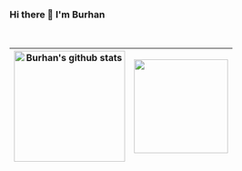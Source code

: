 ### Hi there 👋 I'm Burhan

<!--
**burhan-syed/burhan-syed** is a ✨ _special_ ✨ repository because its `README.md` (this file) appears on your GitHub profile.

Here are some ideas to get you started:

- 🔭 I’m currently working on ...
- 🌱 I’m currently learning ...
- 👯 I’m looking to collaborate on ...
- 🤔 I’m looking for help with ...
- 💬 Ask me about ...
- 📫 How to reach me: ...
- 😄 Pronouns: ...
- ⚡ Fun fact: ...
-->


<br/>

<!-- 
### My Tech Stack
<p align="left">
  <a href="https://skillicons.dev">
    <img src="https://skillicons.dev/icons?i=ts,react,nextjs,tailwindcss,prisma,postgres,aws" />
  </a>
</p>
-->

| <a href="https://github-readme-stats.vercel.app/api?username=burhan-syed&show_icons=true&include_all_commits=true&theme=transparent&hide_border=true"><img height="195" align="center" src="https://github-readme-stats.vercel.app/api?username=burhan-syed&show_icons=true&include_all_commits=true&theme=transparent&hide_border=true" alt="Burhan's github stats" /></a> | <a href="https://github-readme-stats.vercel.app/api/top-langs/?username=burhan-syed&layout=compact&theme=transparent&hide_border=true"><img align="center" height="165" src="https://github-readme-stats.vercel.app/api/top-langs/?username=burhan-syed&layout=compact&theme=transparent&hide_border=true" /></a> |
| ------------- | ------------- |  

